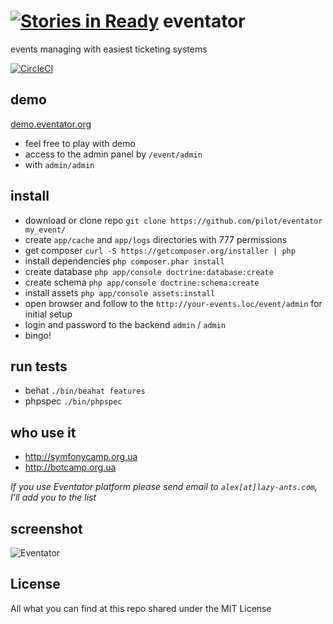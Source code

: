 [![Stories in Ready](https://badge.waffle.io/pilot/eventator.png?label=ready&title=Ready)](https://waffle.io/pilot/eventator?utm_source=badge)
eventator
=========

events managing with easiest ticketing systems

[![CircleCI](https://circleci.com/gh/pilot/eventator.svg?style=shield&circle-token=3141cdc2b11468e7dc37985702d7419a8a4930f9)](https://circleci.com/gh/pilot/eventator)

## demo

[demo.eventator.org](http://demo.eventator.org)

* feel free to play with demo
* access to the admin panel by `/event/admin`
* with `admin/admin`

## install

* download or clone repo `git clone https://github.com/pilot/eventator my_event/`
* create `app/cache` and `app/logs` directories with 777 permissions
* get composer `curl -S https://getcomposer.org/installer | php`
* install dependencies `php composer.phar install`
* create database `php app/console doctrine:database:create`
* create schema `php app/console doctrine:schema:create`
* install assets `php app/console assets:install`
* open browser and follow to the `http://your-events.loc/event/admin` for initial setup
* login and password to the backend `admin` / `admin`
* bingo!

## run tests

* behat `./bin/beahat features`
* phpspec `./bin/phpspec`

## who use it

* http://symfonycamp.org.ua
* http://botcamp.org.ua

*If you use Eventator platform please send email to `alex[at]lazy-ants.com`, I'll add you to the list*

## screenshot

![Eventator](https://dl.dropboxusercontent.com/s/4c7m4bdf01467en/Eventator.png)

## License

All what you can find at this repo shared under the MIT License
